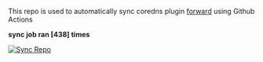 This repo is used to automatically sync coredns plugin [forward](https://github.com/QZLin/forward) using Github Actions

**sync job ran [438] times**

[![Sync Repo](https://github.com/QZLin/coredns-extract/actions/workflows/sync.yaml/badge.svg)](https://github.com/QZLin/coredns-extract/actions/workflows/sync.yaml)
